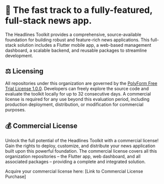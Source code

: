 # 🚀 The fast track to a fully-featured, full-stack news app.

The Headlines Toolkit provides a comprehensive, source-available foundation for building robust and feature-rich news applications. This full-stack solution includes a Flutter mobile app, a web-based management dashboard, a scalable backend, and reusable packages to streamline development.

## ⚖️ Licensing

All repositories under this organization are governed by the [PolyForm Free Trial License 1.0.0](https://polyformproject.org/licenses/free-trial/1.0.0). Developers can freely explore the source code and evaluate the toolkit locally for up to 32 consecutive days. A commercial license is required for any use beyond this evaluation period, including production deployment, distribution, or modification for commercial purposes.

## 💰 Commercial License

Unlock the full potential of the Headlines Toolkit with a commercial license! Gain the rights to deploy, customize, and distribute your news application built upon this powerful foundation. The commercial license covers all this organization repositories – the Flutter app, web dashboard, and all associated packages – providing a complete and integrated solution.

Acquire your commercial license here: [Link to Commercial License Purchase]
